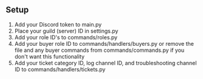 ## Setup
1) Add your Discord token to main.py
2) Place your guild (server) ID in settings.py
3) Add your role ID's to commands/roles.py
4) Add your buyer role ID to commands/handlers/buyers.py or remove the file and any buyer commands from commands/commands.py if you don't want this functionality
5) Add your ticket category ID, log channel ID, and troubleshooting channel ID to commands/handlers/tickets.py

